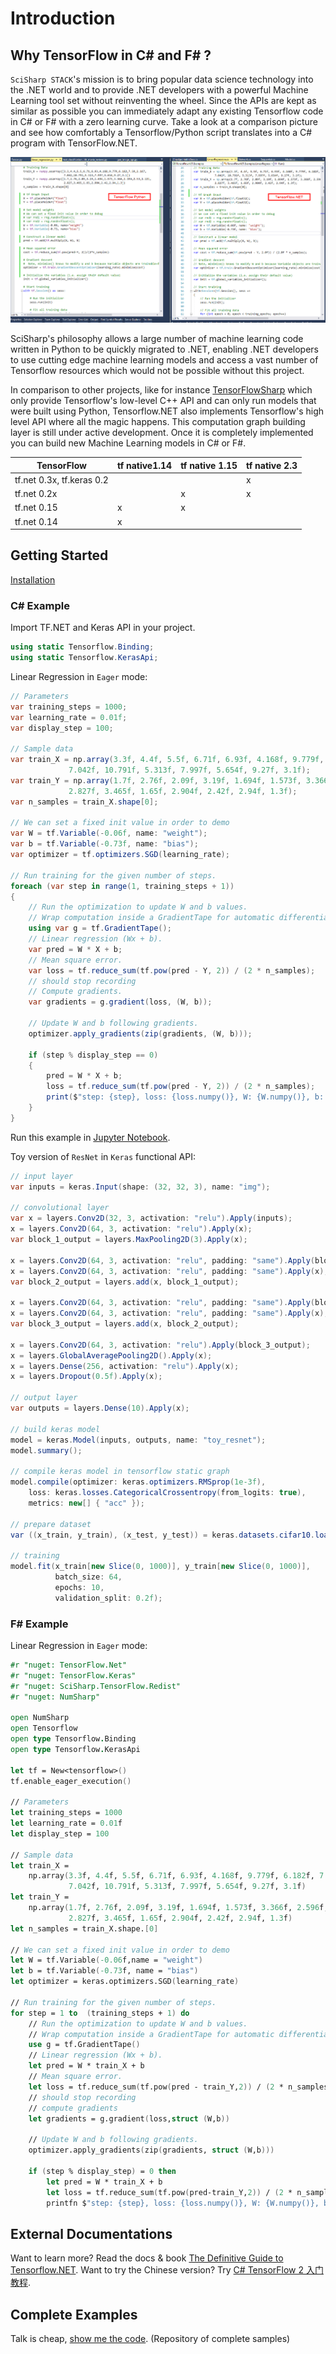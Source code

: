 # Introduction

## Why TensorFlow in C# and F# ?

`SciSharp STACK`'s mission is to bring popular data science technology into the .NET world and to provide .NET developers with a powerful Machine Learning tool set without reinventing the wheel. Since the APIs are kept as similar as possible you can immediately adapt any existing Tensorflow code in C# or F# with a zero learning curve. Take a look at a comparison picture and see how comfortably a Tensorflow/Python script translates into a C# program with TensorFlow.NET.

![pythn vs csharp](../_media/syntax-comparision.png)

SciSharp's philosophy allows a large number of machine learning code written in Python to be quickly migrated to .NET, enabling .NET developers to use cutting edge machine learning models and access a vast number of Tensorflow resources which would not be possible without this project.

In comparison to other projects, like for instance [TensorFlowSharp](https://www.nuget.org/packages/TensorFlowSharp/) which only provide Tensorflow's low-level C++ API and can only run models that were built using Python, Tensorflow.NET also implements Tensorflow's high level API where all the magic happens. This computation graph building layer is still under active development. Once it is completely implemented you can build new Machine Learning models in C# or F#. 

| TensorFlow                 | tf native1.14 | tf native 1.15 | tf native 2.3 |
| -------------------------- | ------------- | -------------- | ------------- |
| tf.net 0.3x, tf.keras 0.2  |               |                | x             |
| tf.net 0.2x                |               | x              | x             |
| tf.net 0.15                | x             | x              |               |
| tf.net 0.14                | x             |                |               |

## Getting Started

[Installation](essentials/installation.md)

### C# Example

Import TF.NET and Keras API in your project.

```csharp
using static Tensorflow.Binding;
using static Tensorflow.KerasApi;
```

Linear Regression in `Eager` mode:

```csharp
// Parameters        
var training_steps = 1000;
var learning_rate = 0.01f;
var display_step = 100;

// Sample data
var train_X = np.array(3.3f, 4.4f, 5.5f, 6.71f, 6.93f, 4.168f, 9.779f, 6.182f, 7.59f, 2.167f,
             7.042f, 10.791f, 5.313f, 7.997f, 5.654f, 9.27f, 3.1f);
var train_Y = np.array(1.7f, 2.76f, 2.09f, 3.19f, 1.694f, 1.573f, 3.366f, 2.596f, 2.53f, 1.221f,
             2.827f, 3.465f, 1.65f, 2.904f, 2.42f, 2.94f, 1.3f);
var n_samples = train_X.shape[0];

// We can set a fixed init value in order to demo
var W = tf.Variable(-0.06f, name: "weight");
var b = tf.Variable(-0.73f, name: "bias");
var optimizer = tf.optimizers.SGD(learning_rate);

// Run training for the given number of steps.
foreach (var step in range(1, training_steps + 1))
{
    // Run the optimization to update W and b values.
    // Wrap computation inside a GradientTape for automatic differentiation.
    using var g = tf.GradientTape();
    // Linear regression (Wx + b).
    var pred = W * X + b;
    // Mean square error.
    var loss = tf.reduce_sum(tf.pow(pred - Y, 2)) / (2 * n_samples);
    // should stop recording
    // Compute gradients.
    var gradients = g.gradient(loss, (W, b));

    // Update W and b following gradients.
    optimizer.apply_gradients(zip(gradients, (W, b)));

    if (step % display_step == 0)
    {
        pred = W * X + b;
        loss = tf.reduce_sum(tf.pow(pred - Y, 2)) / (2 * n_samples);
        print($"step: {step}, loss: {loss.numpy()}, W: {W.numpy()}, b: {b.numpy()}");
    }
}
```

Run this example in [Jupyter Notebook](https://github.com/SciSharp/SciSharpCube).

Toy version of `ResNet` in `Keras` functional API:

```csharp
// input layer
var inputs = keras.Input(shape: (32, 32, 3), name: "img");

// convolutional layer
var x = layers.Conv2D(32, 3, activation: "relu").Apply(inputs);
x = layers.Conv2D(64, 3, activation: "relu").Apply(x);
var block_1_output = layers.MaxPooling2D(3).Apply(x);

x = layers.Conv2D(64, 3, activation: "relu", padding: "same").Apply(block_1_output);
x = layers.Conv2D(64, 3, activation: "relu", padding: "same").Apply(x);
var block_2_output = layers.add(x, block_1_output);

x = layers.Conv2D(64, 3, activation: "relu", padding: "same").Apply(block_2_output);
x = layers.Conv2D(64, 3, activation: "relu", padding: "same").Apply(x);
var block_3_output = layers.add(x, block_2_output);

x = layers.Conv2D(64, 3, activation: "relu").Apply(block_3_output);
x = layers.GlobalAveragePooling2D().Apply(x);
x = layers.Dense(256, activation: "relu").Apply(x);
x = layers.Dropout(0.5f).Apply(x);

// output layer
var outputs = layers.Dense(10).Apply(x);

// build keras model
model = keras.Model(inputs, outputs, name: "toy_resnet");
model.summary();

// compile keras model in tensorflow static graph
model.compile(optimizer: keras.optimizers.RMSprop(1e-3f),
	loss: keras.losses.CategoricalCrossentropy(from_logits: true),
	metrics: new[] { "acc" });

// prepare dataset
var ((x_train, y_train), (x_test, y_test)) = keras.datasets.cifar10.load_data();

// training
model.fit(x_train[new Slice(0, 1000)], y_train[new Slice(0, 1000)], 
          batch_size: 64, 
          epochs: 10, 
          validation_split: 0.2f);
```

### F# Example

Linear Regression in `Eager` mode:

```fsharp
#r "nuget: TensorFlow.Net"
#r "nuget: TensorFlow.Keras"
#r "nuget: SciSharp.TensorFlow.Redist"
#r "nuget: NumSharp"

open NumSharp
open Tensorflow
open type Tensorflow.Binding
open type Tensorflow.KerasApi

let tf = New<tensorflow>()
tf.enable_eager_execution()

// Parameters
let training_steps = 1000
let learning_rate = 0.01f
let display_step = 100

// Sample data
let train_X = 
    np.array(3.3f, 4.4f, 5.5f, 6.71f, 6.93f, 4.168f, 9.779f, 6.182f, 7.59f, 2.167f,
             7.042f, 10.791f, 5.313f, 7.997f, 5.654f, 9.27f, 3.1f)
let train_Y = 
    np.array(1.7f, 2.76f, 2.09f, 3.19f, 1.694f, 1.573f, 3.366f, 2.596f, 2.53f, 1.221f,
             2.827f, 3.465f, 1.65f, 2.904f, 2.42f, 2.94f, 1.3f)
let n_samples = train_X.shape.[0]

// We can set a fixed init value in order to demo
let W = tf.Variable(-0.06f,name = "weight")
let b = tf.Variable(-0.73f, name = "bias")
let optimizer = keras.optimizers.SGD(learning_rate)

// Run training for the given number of steps.
for step = 1 to  (training_steps + 1) do 
    // Run the optimization to update W and b values.
    // Wrap computation inside a GradientTape for automatic differentiation.
    use g = tf.GradientTape()
    // Linear regression (Wx + b).
    let pred = W * train_X + b
    // Mean square error.
    let loss = tf.reduce_sum(tf.pow(pred - train_Y,2)) / (2 * n_samples)
    // should stop recording
    // compute gradients
    let gradients = g.gradient(loss,struct (W,b))

    // Update W and b following gradients.
    optimizer.apply_gradients(zip(gradients, struct (W,b)))

    if (step % display_step) = 0 then
        let pred = W * train_X + b
        let loss = tf.reduce_sum(tf.pow(pred-train_Y,2)) / (2 * n_samples)
        printfn $"step: {step}, loss: {loss.numpy()}, W: {W.numpy()}, b: {b.numpy()}"
```

## External Documentations

Want to learn more? Read the docs & book [The Definitive Guide to Tensorflow.NET](https://tensorflownet.readthedocs.io/en/latest/FrontCover.html).
Want to try the Chinese version? Try [C# TensorFlow 2 入门教程](https://github.com/SciSharp/TensorFlow.NET-Tutorials).

## Complete Examples

Talk is cheap, [show me the code](https://github.com/SciSharp/SciSharp-Stack-Examples). (Repository of complete samples)
